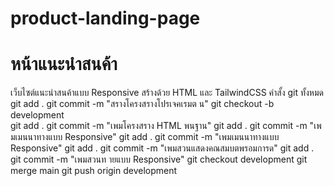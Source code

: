 # product-landing-page
# หน้าแนะนําสนค้า
เว็บไซต์แนะนําสนค้าแบบ  Responsive สร้างด้วย HTML และ TailwindCSS
คำสั้ง git ทั้งหมด
git add .
git commit -m "สรางโครงสรางโปรเจคเรมต น"
git checkout -b  development   
git add . 
git commit -m "เพมโครงสราง HTML พนฐาน"
git add . 
git commit -m "เพมเมนนาทางแบบ Responsive"
git add . 
git commit -m "เพมเมนนาทางแบบ Responsive"
git add .
git commit -m "เพมสวนแสดงคณสมบตพรอมการด"
git add .
git commit -m "เพมสวนท ายแบบ  Responsive"
git checkout  development 
git merge main 
git push origin development
